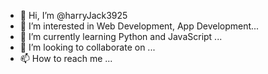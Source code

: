 - 👋 Hi, I’m @harryJack3925
- 👀 I’m interested in Web Development, App Development...
- 🌱 I’m currently learning Python and JavaScript ...
- 💞️ I’m looking to collaborate on ...
- 📫 How to reach me ...

<!---
harryJack3925/harryJack3925 is a ✨ special ✨ repository because its `README.md` (this file) appears on your GitHub profile.
You can click the Preview link to take a look at your changes.
--->
